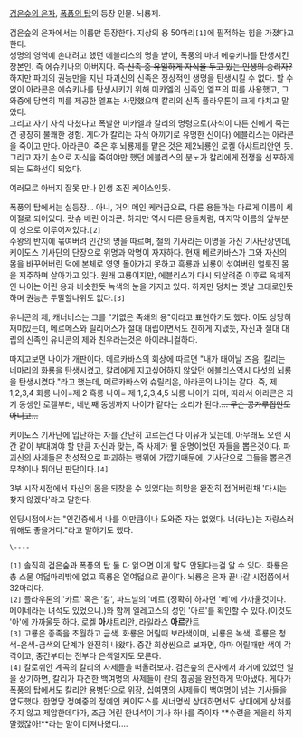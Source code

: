 [검은숲의 은자](%EA%B2%80%EC%9D%80%EC%88%B2%EC%9D%98%20%EC%9D%80%EC%9E%90.md),
[폭풍의 탑](%ED%8F%AD%ED%92%8D%EC%9D%98%20%ED%83%91.md)의 등장 인물. 뇌룡제.

검은숲의 은자에서는 이름만 등장한다. 지상의 용 50마리`[1]`에 필적하는 힘을 가졌다고 한다.  
생명의 영역에 손대려고 했던 에블리스의 명을 받아, 폭풍의 마녀 에슈키나를 탄생시킨 장본인. 즉 에슈키나의 아버지다. <del>즉 신족 중
유일하게 자식을 두고 있는 인생의 승리자?</del>  
하지만 파괴의 권능만을 지닌 파괴신의 신족은 정상적인 생명을 탄생시킬 수 없다. 할 수 없이 아라콘은 에슈키나를 탄생시키기 위해 미카엘의
신족인 엘프의 피를 사용했고, 그 와중에 당연히 피를 제공한 엘프는 사망했으며 칼리의 신족 플라우톤이 크게 다치고 말았다.  
그리고 자기 자식 다쳤다고 폭발한 미카엘과 칼리의 명령으로(자식이 다른 신에게 죽는건 굉장히 불쾌한 경험. 게다가 칼리는 자식 아끼기로
유명한 신이다) 에블리스는 아라콘을 죽이고 만다. 아라콘이 죽은 후 뇌룡제를 맡은 것은 제2뇌룡인 로켈 아샤트리안인 듯.  
그리고 자기 손으로 자식을 죽여야만 했던 에블리스의 분노가 칼리에게 전쟁을 선포하게 되는 도화선이 되었다.

여러모로 아버지 잘못 만나 인생 조진 케이스인듯.  

폭풍의 탑에서는 실등장... 아니, 거의 메인 케러급으로, 다른 용들과는 다르게 이름이 세 어절로 되어있다. 랏슈 베린 아라콘. 하지만 역시
다른 용들처럼, 마지막 이름의 앞부분이 성으로 이루어져있다.`[2]`  
수왕의 반지에 묶여버려 인간의 명을 따르며, 철의 기사라는 이명을 가진 기사단장인데, 케이도스 기사단의 단장으로 위명과 악명이 자자하다.
현재 메르카바스가 그와 자신의 몸을 바꾸어버린 덕에 본체로 영영 돌아가지 못하고 흑룡과 뇌룡이 섞여버린 얼룩진 몸을 저주하며 살아가고 있다.
원래 고룡이지만, 에블리스가 다시 되살려준 이후로 육체적인 나이는 어린 용과 비슷한듯 녹색의 눈을 가지고 있다. 하지만 덩치는 옛날
그대로인듯 하며 권능은 두말할나위도 없다.`[3]`

유니콘의 제, 캐너비스는 그를 "가엾은 족쇄의 용"이라고 표현하기도 했다. 이도 상당히 재미있는데, 메르메스와 릴리어스가 절대 대립이면서도
친하게 지냈듯, 자신과 절대 대립의 신족인 유니콘의 제와 친우라는것은 아이러니컬하다.  

따지고보면 나이가 개판이다. 메르카바스의 회상에 따르면 "내가 태어날 즈음, 칼리는 네마리의 화룡을 탄생시켰고, 칼리에게 지고싶어하지 않았던
에블리스역시 다섯의 뇌룡을 탄생시켰다."라고 했는데, 메르카바스와 슈릴리온, 아라콘의 나이는 같다. 즉, 제 1,2,3,4 화룡 나이=제 2
흑룡 나이= 제 1,2,3,4,5 뇌룡 나이가 되며, 따라서 아라콘은 자기 동생인 로켈부터, 네번째 동생까지 나이가 같다는 소리가
된다.<del>... 무슨 콩가루집안도 아니고...</del>

케이도스 기사단에 입단하는 자를 간단히 고르는건 다 이유가 있는데, 아무래도 오랜 시간 같이 부대껴야 할 만큼 자신과 맞는, 즉 사제가 될
운명이었던 자들을 뽑은것이다. 파괴신의 사제들은 천성적으로 파괴하는 행위에 가깝기때문에, 기사단으로 그들을 뽑은건 무척이나 뛰어난
판단이다.`[4]`

3부 시작시점에서 자신의 몸을 되찾을 수 있었다는 희망을 완전히 접어버린채 '다시는 찾지 않겠다'라고 말한다.  

엔딩시점에서는 "인간중에서 나를 이만큼이나 도와준 자는 없었다. 너(라닌)는 자랑스러워해도 좋을거다."라고 말하기도 했다.  

`\----`

`[1]` 솔직히 검은숲과 폭풍의 탑 둘 다 읽으면 이게 말도 안된다는걸 알 수 있다. 화룡은 총 스물 여덟마리밖에 없고 흑룡은 열여덟으로
끝이다. 뇌룡은 은자 끝나갈 시점쯤에서 32마리다.  
`[2]` 플라우톤의 '카르' 혹은 '칼', 파드닐의 '메르'(정확히 하자면 '메'에 가까울것이다. 메이네라는 녀석도 있었으니.)와 함께
엘레고스의 성인 '아르'를 확인할 수 있다.(이것도 '아'에 가까울듯 하다. 로켈 **아**샤트리안, 라일라스 **아르**칸트  
`[3]` 고룡은 종족을 초월하고 금색. 화룡은 어릴때 보라색이며, 뇌룡은 녹색, 흑룡은 청색-은색-금색의 단계가 완전히 나왔다. 중간
회상씬으로 보자면, 아마 어릴때만 색이 각각이고, 중간부터는 전부다 은색일지도 모른다.  
`[4]` 칼로쉬안 계곡의 칼리의 사제들을 떠올려보자. 검은숲의 은자에서 과거에 있었던 일을 상기하면, 칼리가 파견한 백여명의 사제들이 란의
침공을 완전하게 막아냈다. 게다가 폭풍의 탑에서도 칼리안 용병단으로 위장, 십여명의 사제들이 백여명이 넘는 기사들을 압도했다. 한명당
정예중의 정예인 케이도스를 서너명씩 상대하면서도 상대에게 상처를 주지 않고 제압한데다가, 조금 어린 한녀석이 기사 하나를 죽이자 **수련을
게을리 하지 말랬잖아!**라는 말이 터져나왔다....

